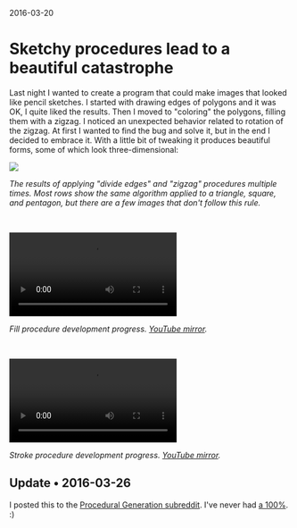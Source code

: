 2016-03-20

Sketchy procedures lead to a beautiful catastrophe
==================================================

Last night I wanted to create a program that could make images that
looked like pencil sketches.  I started with drawing edges of polygons
and it was OK, I quite liked the results.  Then I moved to "coloring" the
polygons, filling them with a zigzag.  I noticed an unexpected behavior
related to rotation of the zigzag.  At first I wanted to find the bug
and solve it, but in the end I decided to embrace it.  With a little bit
of tweaking it produces beautiful forms, some of which look
three-dimensional:


![](catastrophe@max-height.png)

*The results of applying "divide edges" and "zigzag" procedures multiple
times.  Most rows show the same algorithm applied to a triangle, square,
and pentagon, but there are a few images that don't follow this rule.*


<br/>


![](fill.mp4)

*Fill procedure development progress.
[YouTube mirror](https://youtu.be/B-MeRtQcQU0).*


<br/>


![](stroke.mp4)

*Stroke procedure development progress.
[YouTube mirror](https://youtu.be/5maIezJxZQs).*


Update • 2016-03-26
-------------------

I posted this to the [Procedural Generation subreddit][Reddit post].
I've never had [a 100%](reddit.png). :)

  [Reddit post]: https://www.reddit.com/r/proceduralgeneration/comments/4b7str/sketchy_procedures_lead_to_a_beautiful_catastrophe/
